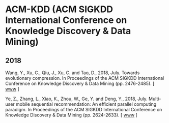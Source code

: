 # ACM-KDD (ACM SIGKDD International Conference on Knowledge Discovery & Data Mining)

## 2018

Wang, Y., Xu, C., Qiu, J., Xu, C. and Tao, D., 2018, July. Towards evolutionary compression. In Proceedings of the ACM SIGKDD International Conference on Knowledge Discovery & Data Mining (pp. 2476-2485). [ [www](https://www.kdd.org/kdd2018/accepted-papers/view/towards-evolutionary-compression) ]

Ye, Z., Zhang, L., Xiao, K., Zhou, W., Ge, Y. and Deng, Y., 2018, July. Multi-user mobile sequential recommendation: An efficient parallel computing paradigm. In Proceedings of the ACM SIGKDD International Conference on Knowledge Discovery & Data Mining (pp. 2624-2633). [ [www](https://dl.acm.org/doi/abs/10.1145/3219819.3220111) ]
